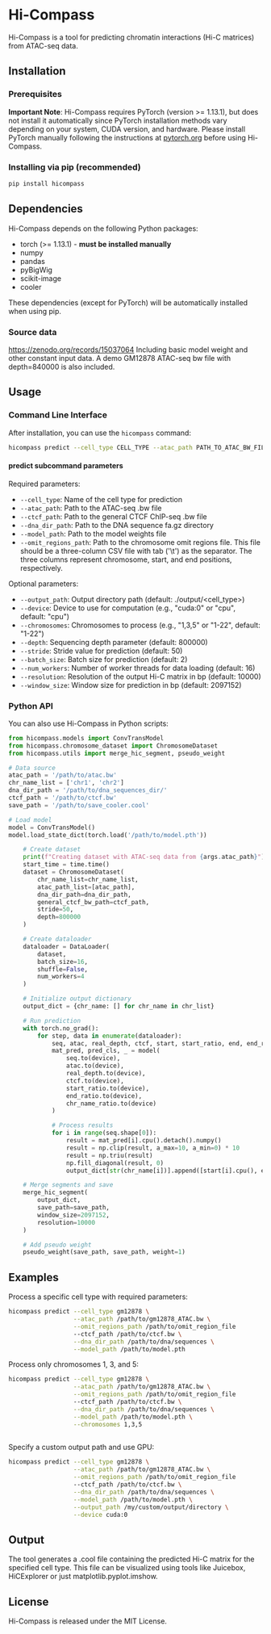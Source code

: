 # Hi-Compass

Hi-Compass is a tool for predicting chromatin interactions (Hi-C matrices) from ATAC-seq data.

## Installation

### Prerequisites

**Important Note**: Hi-Compass requires PyTorch (version >= 1.13.1), but does not install it automatically since PyTorch installation methods vary depending on your system, CUDA version, and hardware. Please install PyTorch manually following the instructions at [pytorch.org](https://pytorch.org/get-started/locally/) before using Hi-Compass.

### Installing via pip (recommended)

```bash
pip install hicompass
```

## Dependencies

Hi-Compass depends on the following Python packages:

- torch (>= 1.13.1) - **must be installed manually**
- numpy
- pandas
- pyBigWig
- scikit-image
- cooler

These dependencies (except for PyTorch) will be automatically installed when using pip.

### Source data 
https://zenodo.org/records/15037064
Including basic model weight and other constant input data. A demo GM12878 ATAC-seq bw file with depth=840000 is also included.

## Usage

### Command Line Interface

After installation, you can use the `hicompass` command:

```bash
hicompass predict --cell_type CELL_TYPE --atac_path PATH_TO_ATAC_BW_FILE --ctcf_path PATH_TO_CTCF_BW_FILE --dna_dir_path PATH_TO_DNA_DIR --omit_regions_path OMIT_REGIONS_PATH --model_path PATH_TO_MODEL
```

#### predict subcommand parameters

Required parameters:
- `--cell_type`: Name of the cell type for prediction
- `--atac_path`: Path to the ATAC-seq .bw file
- `--ctcf_path`: Path to the general CTCF ChIP-seq .bw file
- `--dna_dir_path`: Path to the DNA sequence fa.gz directory
- `--model_path`: Path to the model weights file
- `--omit_regions_path`: Path to the chromosome omit regions file. This file should be a three-column CSV file with tab ('\t') as the separator. The three columns represent chromosome, start, and end positions, respectively.

Optional parameters:
- `--output_path`: Output directory path (default: ./output/<cell_type>)
- `--device`: Device to use for computation (e.g., "cuda:0" or "cpu", default: "cpu")
- `--chromosomes`: Chromosomes to process (e.g., "1,3,5" or "1-22", default: "1-22")
- `--depth`: Sequencing depth parameter (default: 800000)
- `--stride`: Stride value for prediction (default: 50)
- `--batch_size`: Batch size for prediction (default: 2)
- `--num_workers`: Number of worker threads for data loading (default: 16)
- `--resolution`: Resolution of the output Hi-C matrix in bp (default: 10000)
- `--window_size`: Window size for prediction in bp (default: 2097152)

### Python API

You can also use Hi-Compass in Python scripts:

```python
from hicompass.models import ConvTransModel
from hicompass.chromosome_dataset import ChromosomeDataset
from hicompass.utils import merge_hic_segment, pseudo_weight

# Data source
atac_path = '/path/to/atac.bw'
chr_name_list = ['chr1', 'chr2']
dna_dir_path = '/path/to/dna_sequences_dir/'
ctcf_path = '/path/to/ctcf.bw'
save_path = '/path/to/save_cooler.cool'

# Load model
model = ConvTransModel()
model.load_state_dict(torch.load('/path/to/model.pth'))

    # Create dataset
    print(f"Creating dataset with ATAC-seq data from {args.atac_path}")
    start_time = time.time()
    dataset = ChromosomeDataset(
        chr_name_list=chr_name_list,
        atac_path_list=[atac_path],
        dna_dir_path=dna_dir_path,
        general_ctcf_bw_path=ctcf_path,
        stride=50,
        depth=800000
    )

    # Create dataloader
    dataloader = DataLoader(
        dataset,
        batch_size=16,
        shuffle=False,
        num_workers=4
    )

    # Initialize output dictionary
    output_dict = {chr_name: [] for chr_name in chr_list}

    # Run prediction
    with torch.no_grad():
        for step, data in enumerate(dataloader):
            seq, atac, real_depth, ctcf, start, start_ratio, end, end_ratio, chr_name, chr_name_ratio = data
            mat_pred, pred_cls, _ = model(
                seq.to(device),
                atac.to(device),
                real_depth.to(device),
                ctcf.to(device),
                start_ratio.to(device),
                end_ratio.to(device),
                chr_name_ratio.to(device)
            )

            # Process results
            for i in range(seq.shape[0]):
                result = mat_pred[i].cpu().detach().numpy()
                result = np.clip(result, a_max=10, a_min=0) * 10
                result = np.triu(result)
                np.fill_diagonal(result, 0)
                output_dict[str(chr_name[i])].append([start[i].cpu(), end[i].cpu(), result])

    # Merge segments and save
    merge_hic_segment(
        output_dict,
        save_path=save_path,
        window_size=2097152,
        resolution=10000
    )

    # Add pseudo weight
    pseudo_weight(save_path, save_path, weight=1)
```

## Examples

Process a specific cell type with required parameters:

```bash
hicompass predict --cell_type gm12878 \
                  --atac_path /path/to/gm12878_ATAC.bw \
                  --omit_regions_path /path/to/omit_region_file
                  --ctcf_path /path/to/ctcf.bw \
                  --dna_dir_path /path/to/dna/sequences \
                  --model_path /path/to/model.pth
```

Process only chromosomes 1, 3, and 5:

```bash
hicompass predict --cell_type gm12878 \
                  --atac_path /path/to/gm12878_ATAC.bw \
                  --omit_regions_path /path/to/omit_region_file
                  --ctcf_path /path/to/ctcf.bw \
                  --dna_dir_path /path/to/dna/sequences \
                  --model_path /path/to/model.pth \
                  --chromosomes 1,3,5
                    
```

Specify a custom output path and use GPU:

```bash
hicompass predict --cell_type gm12878 \
                  --atac_path /path/to/gm12878_ATAC.bw \
                  --omit_regions_path /path/to/omit_region_file
                  --ctcf_path /path/to/ctcf.bw \
                  --dna_dir_path /path/to/dna/sequences \
                  --model_path /path/to/model.pth \
                  --output_path /my/custom/output/directory \
                  --device cuda:0
```

## Output

The tool generates a .cool file containing the predicted Hi-C matrix for the specified cell type.
This file can be visualized using tools like Juicebox, HiCExplorer or just matplotlib.pyplot.imshow.


## License

Hi-Compass is released under the MIT License.
